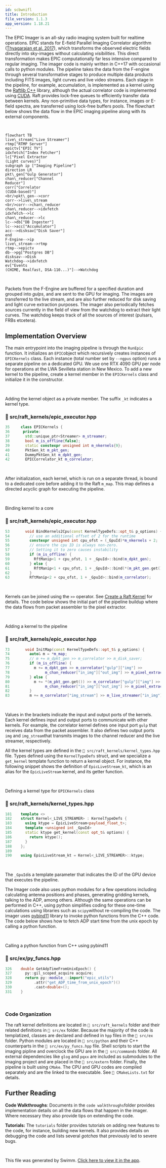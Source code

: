 ```yaml
---
id: scbwnifl
title: Introduction
file_version: 1.1.3
app_version: 1.18.21
---
```


The EPIC Imager is an all-sky radio imaging system built for realtime operations. EPIC stands for E-field Parallel Imaging Correlator algorithm ([Thyagarajan et al. 2017]([https://academic.oup.com/mnras/article/467/1/715/2917985](https://academic.oup.com/mnras/article/467/1/715/2917985))), which transforms the observed electric fields directly into sky-images without calculating _visibilities_. This direct transformation makes EPIC computationally far less intensive compared to regular imaging. The imager code is mainly written in C++17 with occasional calls to python modules. The pipeline takes the data from the F-engine through several transformative stages to produce multiple data products including FITS images, light curves and live video streams. Each stage in the pipeline, for example, accumulation, is implemented as a kernel using the [Raftlib C++](https://github.com/RaftLib/RaftLib) library, although the actual correlator code is implemented using [CUDA](https://developer.nvidia.com/cuda-toolkit). Raft provides lock-free queues to efficiently transfer data between kernels. Any non-primitive data types, for instance, images or E-field spectra, are transferred using lock-free buffers pools. The flowchart below shows the data flow in the EPIC imaging pipeline along with its external components.

<br/>

<!--MERMAID {width:100}-->
```mermaid
flowchart TB
live\_stream["Live Streamer"]
rtmp["RTMP Server"]
epictv["EPIC TV"]
idxfetch["Index Fetcher"]
lc["Pixel Extractor
(Light curves)"]
subgraph ip ["Imaging Pipeline"]
direction LR
pkt\_gen["Gulp Generator"]
chan\_reducer["Channel
Reducer"]
corr["Correlator
(CUDA-based)"]
<br/>pkt\_gen-->corr
corr-->live\_stream
<br/>corr-->chan\_reducer
chan\_reducer-->idxfetch
idxfetch-->lc
chan\_reducer-->lc
lc-->db["DB Ingester"]
lc-->acc["Accumulator"]
acc-->disksav["Disk Saver"]
end
F-Engine-->ip
live\_stream-->rtmp
rtmp-->epictv
db-->pg["Postgres DB"]
disksav-->Disk
Watchdog-->idxfetch
ev["Events
(CHIME, Realfast, DSA-110...)"]-->Watchdog

```
<!--MCONTENT {content: "flowchart TB<br/>\nlive\\_stream\\[\"Live Streamer\"\\]<br/>\nrtmp\\[\"RTMP Server\"\\]<br/>\nepictv\\[\"EPIC TV\"\\]<br/>\nidxfetch\\[\"Index Fetcher\"\\]<br/>\nlc\\[\"Pixel Extractor<br/>\n(Light curves)\"\\]<br/>\nsubgraph ip \\[\"Imaging Pipeline\"\\]<br/>\ndirection LR<br/>\npkt\\_gen\\[\"Gulp Generator\"\\]<br/>\nchan\\_reducer\\[\"Channel<br/>\nReducer\"\\]<br/>\ncorr\\[\"Correlator<br/>\n(CUDA-based)\"\\]<br/>\n<br/>pkt\\_gen\\-\\-\\>corr<br/>\ncorr\\-\\-\\>live\\_stream<br/>\n<br/>corr\\-\\-\\>chan\\_reducer<br/>\nchan\\_reducer\\-\\-\\>idxfetch<br/>\nidxfetch\\-\\-\\>lc<br/>\nchan\\_reducer\\-\\-\\>lc<br/>\nlc\\-\\-\\>db\\[\"DB Ingester\"\\]<br/>\nlc\\-\\-\\>acc\\[\"Accumulator\"\\]<br/>\nacc\\-\\-\\>disksav\\[\"Disk Saver\"\\]<br/>\nend<br/>\nF-Engine\\-\\-\\>ip<br/>\nlive\\_stream\\-\\-\\>rtmp<br/>\nrtmp\\-\\-\\>epictv<br/>\ndb\\-\\-\\>pg\\[\"Postgres DB\"\\]<br/>\ndisksav\\-\\-\\>Disk<br/>\nWatchdog\\-\\-\\>idxfetch<br/>\nev\\[\"Events<br/>\n(CHIME, Realfast, DSA-110...)\"\\]\\-\\-\\>Watchdog<br/>\n<br/>"} --->

<br/>

Packets from the F-Engine are buffered for a specified duration and grouped into _gulps_, and are sent to the GPU for imaging. The images are transferred to the live stream, and are also further reduced for disk saving and light curve extraction purposes. The imager also periodically fetches sources currently in the field of view from the watchdog to extract their light curves. The watchdog keeps track of all the sources of interest (pulsars, FRBs etcetera).

## Implementation Overview

The main entrypoint into the imaging pipeline is through the `RunEpic`<swm-token data-swm-token=":src/raft_kernels/epic_executor.hpp:144:2:2:`void RunEpic(int argc, char** argv) {`"/> function. It initializes an `EPIC`<swm-token data-swm-token=":src/raft_kernels/epic_executor.hpp:125:2:2:`class EPIC : public EPICKernels&lt;_nthGPU - 1&gt; {`"/>object which recursively creates instances of `EPICKernels`<swm-token data-swm-token=":src/raft_kernels/epic_executor.hpp:35:2:2:`class EPICKernels {`"/> class. Each instance (total number set by `--ngpus` option) runs a separate pipeline on a dedicated GPU. We use one RTX 4090 GPU per node for operations at the LWA Sevilleta station in New Mexico. To add a new kernel to the pipeline, create a kernel member in the `EPICKernels`<swm-token data-swm-token=":src/raft_kernels/epic_executor.hpp:35:2:2:`class EPICKernels {`"/> class and initialize it in the constructor.

<br/>

Adding the kernel object as a private member. The suffix `_kt` indicates a kernel type.
<!-- NOTE-swimm-snippet: the lines below link your snippet to Swimm -->
### 📄 src/raft_kernels/epic_executor.hpp
```c++
35     class EPICKernels {
36      private:
37       std::unique_ptr<Streamer> m_streamer;
38       bool m_is_offline{false};
39       static constexpr unsigned int m_nkernels{9};
40       PktGen_kt m_pkt_gen;
41       DummyPktGen_kt m_dpkt_gen;
42       EPICCorrelator_kt m_correlator;
```

<br/>

After initialization, each kernel, which is run on a separate thread, is bound to a dedicated core before adding it to the Raft `m_map`<swm-token data-swm-token=":src/raft_kernels/epic_executor.hpp:52:6:6:`  raft::map* m_map;`"/>. This map defines a directed acyclic graph for executing the pipeline.

<br/>

Binding kernel to a core
<!-- NOTE-swimm-snippet: the lines below link your snippet to Swimm -->
### 📄 src/raft_kernels/epic_executor.hpp
```c++
53       void BindKernels2Cpu(const KernelTypeDefs::opt_t& p_options) {
54         // use an additional offset of 2 for the runtime
55         constexpr unsigned int cpu_ofst = (_GpuId)*m_nkernels + 2;
56         // ensure the cpu ID is always non-zero.
57         // Setting it to zero causes instability
58         if (m_is_offline) {
59           RftManip<1 + cpu_ofst, 1 + _GpuId>::bind(m_dpkt_gen);
60         } else {
61           RftManip<1 + cpu_ofst, 1 + _GpuId>::bind(*(m_pkt_gen.get()));
62         }
63         RftManip<2 + cpu_ofst, 1 + _GpuId>::bind(m_correlator);
```

<br/>

Kernels can be joined using the `>>` operator. See [Create a Raft Kernel](create-a-raft-kernel.hr4rzvt1.sw.md) for details. The code below shows the initial part of the pipeline buildup where the data flows from packet assembler to the pixel extractor.

<br/>

Adding a kernel to the pipeline
<!-- NOTE-swimm-snippet: the lines below link your snippet to Swimm -->
### 📄 src/raft_kernels/epic_executor.hpp
```c++
73       void InitMap(const KernelTypeDefs::opt_t& p_options) {
74         auto& m = *m_map;
75         // m += m_dpkt_gen >> m_correlator >> m_disk_saver;
76         if (m_is_offline) {
77           m += m_dpkt_gen >> m_correlator["gulp"]["img"] >>
78                m_chan_reducer["in_img"]["out_img"] >> m_pixel_extractor["in_img"];
79         } else {
80           m += *(m_pkt_gen.get()) >> m_correlator["gulp"]["img"] >>
81                m_chan_reducer["in_img"]["out_img"] >> m_pixel_extractor["in_img"];
82         }
83         m += m_correlator["img_stream"] >> m_live_streamer["in_img"];
```

<br/>

Values in the brackets indicate the input and output ports of the kernels. Each kernel defines input and output ports to communicate with other kernels. For example, the correlator kernel defines one input port `gulp` that receives data from the packet assembler. It also defines two output ports `img` and `img_stream`that transmits images to the channel reducer and the live streamer, respectively.

All the kernel types are defined in the `📄 src/raft_kernels/kernel_types.hpp` file. Types defined using the `KernelTypeDefs`<swm-token data-swm-token=":src/raft_kernels/kernel_types.hpp:63:2:2:`struct KernelTypeDefs {`"/> struct, and we specialize a `get_kernel`<swm-token data-swm-token=":src/raft_kernels/kernel_types.hpp:82:3:3:`  ktype get_kernel();`"/> template function to return a kernel object. For instance, the following snippet shows the definition of `EpicLiveStream_kt`<swm-token data-swm-token=":src/raft_kernels/kernel_types.hpp:190:2:2:`using EpicLiveStream_kt = Kernel&lt;_LIVE_STREAMER&gt;::ktype;`"/>, which is an alias for the `EpicLiveStream`<swm-token data-swm-token=":src/raft_kernels/epic_live_streamer.hpp:40:2:2:`class EpicLiveStream : public raft::kernel {`"/> kernel, and its getter function.

<br/>

Defining a kernel type for `EPICKernels`<swm-token data-swm-token=":src/raft_kernels/epic_executor.hpp:35:2:2:`class EPICKernels {`"/> class
<!-- NOTE-swimm-snippet: the lines below link your snippet to Swimm -->
### 📄 src/raft_kernels/kernel_types.hpp
```c++
181    template <>
182    struct Kernel<_LIVE_STREAMER> : KernelTypeDefs {
183      using ktype = EpicLiveStream<payload_float_t>;
184      template <unsigned int _GpuId>
185      static ktype get_kernel(const opt_t& options) {
186        return ktype();
187      }
188    };
189    
190    using EpicLiveStream_kt = Kernel<_LIVE_STREAMER>::ktype;
```

<br/>

The `_GpuId`is a template parameter that indicates the ID of the GPU device that executes the pipeline.

The Imager code also uses python modules for a few operations including calculating antenna positions and phases, generating gridding kernels, talking to the ADP, among others. Although the same operations can be performed in C++, using python simplifies coding for these one-time calculations using libraries such as `scipy`without re-compiling the code. The imager uses [pybind11](https://github.com/pybind/pybind11) library to invoke python functions from the C++ code. The code below shows how to fetch ADP start time from the unix epoch by calling a python function.

<br/>

Calling a python function from C++ using pybind11
<!-- NOTE-swimm-snippet: the lines below link your snippet to Swimm -->
### 📄 src/ex/py_funcs.hpp
```c++
326    double GetAdpTimeFromUnixEpoch() {
327      py::gil_scoped_acquire acquire;
328      return py::module_::import("epic_utils")
329          .attr("get_ADP_time_from_unix_epoch")()
330          .cast<double>();
331    }
```

<br/>

### Code Organization

The raft kernel definitions are located in `📄 src/raft_kernels` folder and their related definitions in `📄 src/ex` folder. Because the majority of the code is templatized, classes are declared and defined in `hpp` files in the `📄 src/ex` folder. Python modules are located in `📄 src/python` and their C++ counterparts in the `📄 src/ex/py_funcs.hpp` file. Shell scripts to start the imaging pipline and overclock the GPU are in the `📄 src/commands` folder. All external dependencies like `glog` and `pqxx` are included as submodules to the imaging project and are placed in the `📄 src/extern` folder. Finally, the pipeline is built using `CMake`. The CPU and GPU codes are compiled separately and are the linked to the executable. See `📄 CMakeLists.txt` for details.

## Further Reading

**Code Walkthroughs**: Documents in the `code walkthroughs`folder provides implementation details on all the data flows that happen in the imager. Where necessary they also provide tips on extending the code.

**Tutorials:** The `tutorials` folder provides tutorials on adding new features to the code, for instance, building new kernels. It also provides details on debugging the code and lists several _gotchas_ that previously led to severe bugs.

<br/>

This file was generated by Swimm. [Click here to view it in the app](https://app.swimm.io/repos/Z2l0aHViJTNBJTNBTFdBX0VQSUMlM0ElM0FlcGljLWFzdHJvbm9teQ==/docs/scbwnifl).

